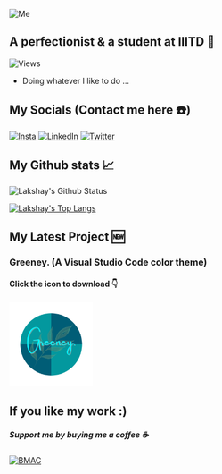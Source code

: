 ![Me](https://i.imgur.com/J7GZVnW.png)

## A perfectionist & a student at IIITD 🏫

![Views](https://komarev.com/ghpvc/?username=lakshaybhushan&style=for-the-badge&color=blue)

- Doing whatever I like to do ...

## My Socials (Contact me here ☎️)
<a href="https://www.instagram.com/lakshaybhushan"><img alt="Insta" src="https://img.shields.io/badge/Instagram-%23E4405F.svg?style=for-the-badge&logo=Instagram&logoColor=white"></a>
<a href="https://www.linkedin.com/in/lakshay-bhushan-42209920a/"><img alt="LinkedIn" src="https://img.shields.io/badge/linkedin-%230077B5.svg?style=for-the-badge&logo=linkedin&logoColor=white"></a>
<a href="https://www.twitter.com/lakshaybhushan"><img alt="Twitter" src="https://img.shields.io/badge/Twitter-%231DA1F2.svg?style=for-the-badge&logo=Twitter&logoColor=white"></a>

## My Github stats 📈
![Lakshay's Github Status](https://github-readme-stats.vercel.app/api?username=lakshaybhushan&show_icons=true&theme=algolia)

[![Lakshay's Top Langs](https://github-readme-stats.vercel.app/api/top-langs/?username=lakshaybhushan&theme=algolia&layout=compact)](https://github.com/lakshaybhushan/github-readme-stats)

## My Latest Project 🆕
### Greeney. (A Visual Studio Code color theme)
#### Click the icon to download 👇
<a href="https://marketplace.visualstudio.com/items?itemName=LakshayBhushan.greeney-theme&ssr=false#overview"><img alt="Greeney" src="https://github.com/lakshaybhushan/greeney-theme/blob/main/Images/Greeney.png" height ="150" width = "150"></a>

## If you like my work :)

##### Support me by buying me a coffee ☕️

<a href="https://www.buymeacoffee.com/lakshaybhushan"><img alt="BMAC" src="https://img.shields.io/badge/Buy%20Me%20a%20Coffee-ffdd00?style=for-the-badge&logo=buy-me-a-coffee&logoColor=black"></a>
